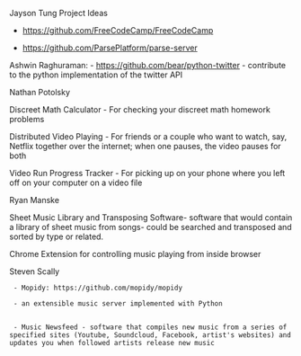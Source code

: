
Jayson Tung
Project Ideas

- https://github.com/FreeCodeCamp/FreeCodeCamp

- https://github.com/ParsePlatform/parse-server

Ashwin Raghuraman:
	- https://github.com/bear/python-twitter 
	- contribute to the python implementation of the twitter API


Nathan Potolsky

Discreet Math Calculator - For checking your discreet math homework problems

Distributed Video Playing - For friends or a couple who want to watch, say, Netflix together over the internet; when one pauses, the video pauses for both

Video Run Progress Tracker - For picking up on your phone where you left off on your computer on a video file



Ryan Manske


Sheet Music Library and Transposing Software- software that would contain a library of sheet music from songs- could be searched and transposed and sorted by type or related.


Chrome Extension for controlling music playing from inside browser



Steven Scally

     - Mopidy: https://github.com/mopidy/mopidy
     
     - an extensible music server implemented with Python
    
    
     - Music Newsfeed - software that compiles new music from a series of specified sites (Youtube, Soundcloud, Facebook, artist's websites) and updates you when followed artists release new music

